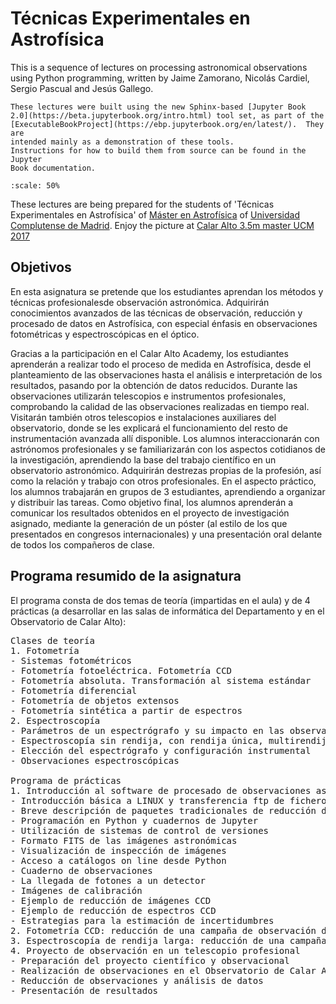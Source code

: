 # Técnicas Experimentales en Astrofísica 

This is a sequence of lectures on processing astronomical observations using Python programming, written by Jaime Zamorano, Nicolás Cardiel, Sergio Pascual and Jesús Gallego. 

```{note}
These lectures were built using the new Sphinx-based [Jupyter Book
2.0](https://beta.jupyterbook.org/intro.html) tool set, as part of the
[ExecutableBookProject](https://ebp.jupyterbook.org/en/latest/).  They are
intended mainly as a demonstration of these tools.
Instructions for how to build them from source can be found in the Jupyter
Book documentation.
```


```{figure} /_static/lecture_specific/index/alumnos_3.5_CalarAlto_3D.png
:scale: 50%
```

These lectures are being prepared for the students of 'Técnicas Experimentales en Astrofísica' of [Máster en Astrofísica](https://www.ucm.es/masterastrofisica) of [Universidad Complutense de Madrid](https://www.ucm.es/). Enjoy the picture at [Calar Alto 3.5m master UCM 2017](https://theta360.com/s/dgZ9fWseSCpcj3SVnQW5VDVE8)

## Objetivos
En esta asignatura se pretende que los estudiantes aprendan los métodos y técnicas profesionalesde observación astronómica. Adquirirán conocimientos avanzados de las técnicas de observación, reducción y procesado de datos en Astrofísica, con especial énfasis en observaciones fotométricas y espectroscópicas en el óptico.

Gracias a la participación en el Calar Alto Academy, los estudiantes aprenderán a realizar todo el proceso de medida en Astrofísica, desde el planteamiento de las observaciones hasta el análisis e interpretación de los resultados, pasando por la obtención de datos reducidos. Durante las observaciones utilizarán telescopios e instrumentos profesionales, comprobando la calidad de las observaciones realizadas en tiempo real. Visitarán también otros telescopios e instalaciones auxiliares del observatorio, donde se les explicará el funcionamiento del resto de instrumentación avanzada allí disponible. Los alumnos interaccionarán con astrónomos profesionales y se familiarizarán con los aspectos cotidianos de la investigación, aprendiendo la base del trabajo científico en un observatorio astronómico. Adquirirán destrezas propias de la profesión, así como la relación y trabajo con otros profesionales.
En el aspecto práctico, los alumnos trabajarán en grupos de 3 estudiantes, aprendiendo a organizar y distribuir las tareas. Como objetivo final, los alumnos aprenderán a comunicar los resultados obtenidos en el proyecto de investigación asignado, mediante la generación de un póster (al estilo de los que presentados en congresos internacionales) y una presentación oral delante de todos los compañeros de clase.

## Programa resumido de la asignatura
El programa consta de dos temas de teoría (impartidas en el aula) y de 4 prácticas (a desarrollar en las salas de informática del Departamento y en el Observatorio de Calar Alto):
<pre>
Clases de teoría
1. Fotometría
- Sistemas fotométricos
- Fotometría fotoeléctrica. Fotometría CCD
- Fotometría absoluta. Transformación al sistema estándar
- Fotometría diferencial
- Fotometría de objetos extensos
- Fotometría sintética a partir de espectros
2. Espectroscopía
- Parámetros de un espectrógrafo y su impacto en las observaciones 
- Espectroscopía sin rendija, con rendija única, multirendija, multiobjeto con fibras y rebanadores de imágenes
- Elección del espectrógrafo y configuración instrumental
- Observaciones espectroscópicas

Programa de prácticas
1. Introducción al software de procesado de observaciones astronómicas
- Introducción básica a LINUX y transferencia ftp de ficheros
- Breve descripción de paquetes tradicionales de reducción de datos
- Programación en Python y cuadernos de Jupyter
- Utilización de sistemas de control de versiones
- Formato FITS de las imágenes astronómicas
- Visualización de inspección de imágenes
- Acceso a catálogos on line desde Python
- Cuaderno de observaciones
- La llegada de fotones a un detector
- Imágenes de calibración
- Ejemplo de reducción de imágenes CCD
- Ejemplo de reducción de espectros CCD
- Estrategias para la estimación de incertidumbres
2. Fotometría CCD: reducción de una campaña de observación de objetos extensos realizada con el Nordic Optical Telescope (La Palma)
3. Espectroscopía de rendija larga: reducción de una campaña de observación con el instrumento IDS del Isaac Newton Telescope (La Palma)
4. Proyecto de observación en un telescopio profesional
- Preparación del proyecto científico y observacional
- Realización de observaciones en el Observatorio de Calar Alto
- Reducción de observaciones y análisis de datos
- Presentación de resultados
